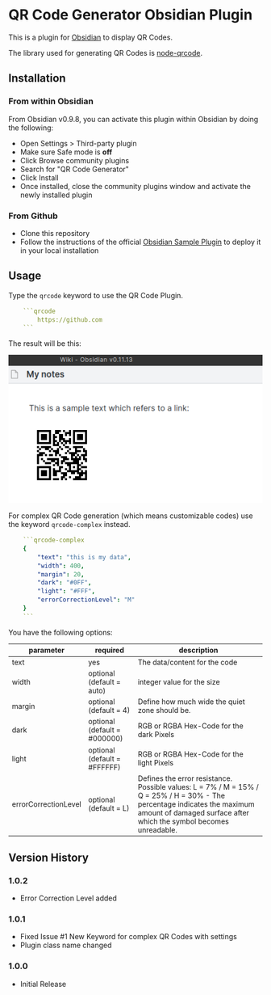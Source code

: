 # QR Code Generator Obsidian Plugin

This is a plugin for [Obsidian](https://obsidian.md) to display QR Codes.

The library used for generating QR Codes is [node-qrcode](https://github.com/soldair/node-qrcode).


## Installation
### From within Obsidian
From Obsidian v0.9.8, you can activate this plugin within Obsidian by doing the following:
- Open Settings > Third-party plugin
- Make sure Safe mode is **off**
- Click Browse community plugins
- Search for "QR Code Generator"
- Click Install
- Once installed, close the community plugins window and activate the newly installed plugin

### From Github
- Clone this repository
- Follow the instructions of the official [Obsidian Sample Plugin](https://github.com/obsidianmd/obsidian-sample-plugin) to deploy it in your local installation

## Usage

Type the `qrcode` keyword to use the QR Code Plugin.

```yaml
    ```qrcode
        https://github.com
    ```
```

The result will be this:

![Screenshot](https://raw.githubusercontent.com/rudimuc/obsidian-qrcode/main/obsidian_rendered.png)

For complex QR Code generation (which means customizable codes) use the keyword `qrcode-complex` instead.

```yaml
    ```qrcode-complex
    {
        "text": "this is my data",
        "width": 400,
        "margin": 20,
        "dark": "#0FF",
        "light": "#FFF",
        "errorCorrectionLevel": "M"
    }
    ```
```

You have the following options:

|parameter|required|description|
|--|--|--|
|text  |yes  | The data/content for the code
|width|optional (default = auto)| integer value for the size
|margin|optional (default = 4)| Define how much wide the quiet zone should be.
|dark|optional (default = #000000)| RGB or RGBA Hex-Code for the dark Pixels
|light|optional (default = #FFFFFF)| RGB or RGBA Hex-Code for the light Pixels
|errorCorrectionLevel|optional (default = L)| Defines the error resistance. Possible values: L = 7% / M = 15% / Q = 25% / H = 30% - The percentage indicates the maximum amount of damaged surface after which the symbol becomes unreadable.

## Version History
### 1.0.2
- Error Correction Level added

### 1.0.1
- Fixed Issue #1 New Keyword for complex QR Codes with settings
- Plugin class name changed

### 1.0.0
- Initial Release

